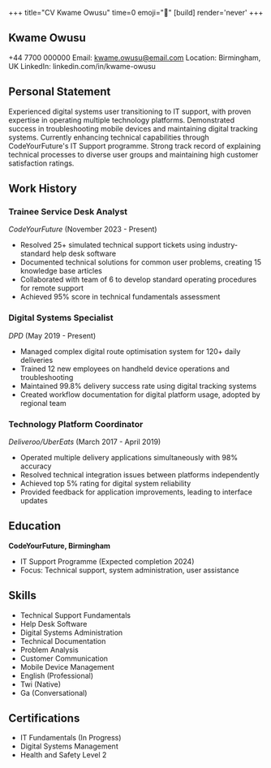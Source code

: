 +++
title="CV Kwame Owusu"
time=0
emoji="📝"
[build]
render='never'
+++

## Kwame Owusu

+44 7700 000000
Email: kwame.owusu@email.com
Location: Birmingham, UK
LinkedIn: linkedin.com/in/kwame-owusu

## Personal Statement

Experienced digital systems user transitioning to IT support, with proven expertise in operating multiple technology platforms. Demonstrated success in troubleshooting mobile devices and maintaining digital tracking systems. Currently enhancing technical capabilities through CodeYourFuture's IT Support programme. Strong track record of explaining technical processes to diverse user groups and maintaining high customer satisfaction ratings.

## Work History

### Trainee Service Desk Analyst

_CodeYourFuture_ (November 2023 - Present)

- Resolved 25+ simulated technical support tickets using industry-standard help desk software
- Documented technical solutions for common user problems, creating 15 knowledge base articles
- Collaborated with team of 6 to develop standard operating procedures for remote support
- Achieved 95% score in technical fundamentals assessment

### Digital Systems Specialist

_DPD_ (May 2019 - Present)

- Managed complex digital route optimisation system for 120+ daily deliveries
- Trained 12 new employees on handheld device operations and troubleshooting
- Maintained 99.8% delivery success rate using digital tracking systems
- Created workflow documentation for digital platform usage, adopted by regional team

### Technology Platform Coordinator

_Deliveroo/UberEats_ (March 2017 - April 2019)

- Operated multiple delivery applications simultaneously with 98% accuracy
- Resolved technical integration issues between platforms independently
- Achieved top 5% rating for digital system reliability
- Provided feedback for application improvements, leading to interface updates

## Education

**CodeYourFuture, Birmingham**

- IT Support Programme (Expected completion 2024)
- Focus: Technical support, system administration, user assistance

## Skills

- Technical Support Fundamentals
- Help Desk Software
- Digital Systems Administration
- Technical Documentation
- Problem Analysis
- Customer Communication
- Mobile Device Management
- English (Professional)
- Twi (Native)
- Ga (Conversational)

## Certifications

- IT Fundamentals (In Progress)
- Digital Systems Management
- Health and Safety Level 2
